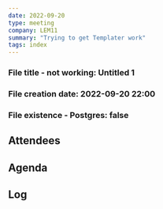 ```yaml
---
date: 2022-09-20
type: meeting
company: LEM11
summary: "Trying to get Templater work"
tags: index
---
```


### File title - not working: Untitled 1
### File creation date: 2022-09-20 22:00
### File existence - Postgres: false


## Attendees


## Agenda

## Log
